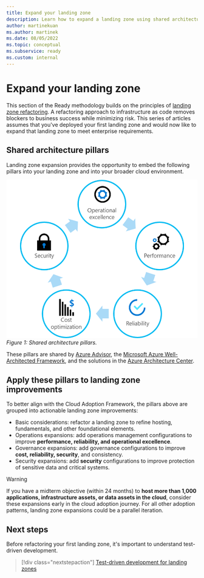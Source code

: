 ```yaml
---
title: Expand your landing zone
description: Learn how to expand a landing zone using shared architecture pillars from the Cloud Adoption Framework.
author: martinekuan
ms.author: martinek
ms.date: 08/05/2022
ms.topic: conceptual
ms.subservice: ready
ms.custom: internal
---
```


# Expand your landing zone

This section of the Ready methodology builds on the principles of [landing zone refactoring](../landing-zone/refactor.md). A refactoring approach to infrastructure as code removes blockers to business success while minimizing risk. This series of articles assumes that you've deployed your first landing zone and would now like to expand that landing zone to meet enterprise requirements.

## Shared architecture pillars

Landing zone expansion provides the opportunity to embed the following pillars into your landing zone and into your broader cloud environment.

![Diagram of shared architecture pillars.](../../_images/ready/shared-principles.png)
*Figure 1: Shared architecture pillars.*

These pillars are shared by [Azure Advisor](/azure/advisor/advisor-overview), the [Microsoft Azure Well-Architected Framework](/azure/architecture/framework/), and the solutions in the [Azure Architecture Center](/azure/architecture/).

## Apply these pillars to landing zone improvements

To better align with the Cloud Adoption Framework, the pillars above are grouped into actionable landing zone improvements:

- Basic considerations: refactor a landing zone to refine hosting, fundamentals, and other foundational elements.
- Operations expansions: add operations management configurations to improve **performance, reliability, and operational excellence**.
- Governance expansions: add governance configurations to improve **cost, reliability, security**, and consistency.
- Security expansions: add **security** configurations to improve protection of sensitive data and critical systems.

> [!WARNING]
> If you have a midterm objective (within 24 months) to **host more than 1,000 applications, infrastructure assets, or data assets in the cloud**, consider these expansions early in the cloud adoption journey. For all other adoption patterns, landing zone expansions could be a parallel iteration.

## Next steps

Before refactoring your first landing zone, it's important to understand test-driven development.

> [!div class="nextstepaction"]
> [Test-driven development for landing zones](development-strategy-test-driven-development.md)
